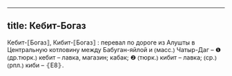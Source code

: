 
---
title: Кебит-Богаз
---
Кебит-⟦Богаз⟧, Кибит-⟦Богаз⟧
: перевал по дороге из Алушты в Центральную котловину между Бабуган-яйлой и ⦅масс.⦆ Чатыр-Даг – ❶ ⦅др.тюрк.⦆ кебит – лавка, магазин; кабак; ❷ ⦅тюрк.⦆ кибит – лавка; ⦅ср.⦆ ⦅рпл.⦆ киби – ⦃Е8⦄.

